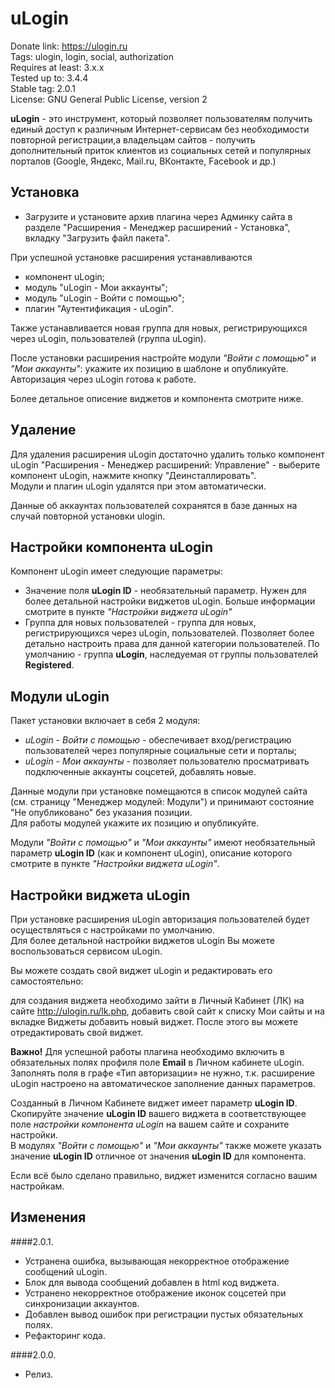 # uLogin

Donate link: https://ulogin.ru  
Tags: ulogin, login, social, authorization  
Requires at least: 3.x.x  
Tested up to: 3.4.4  
Stable tag: 2.0.1  
License: GNU General Public License, version 2  

**uLogin** - это инструмент, который позволяет пользователям получить единый доступ к различным Интернет-сервисам без необходимости повторной регистрации,а владельцам сайтов - получить дополнительный приток клиентов из социальных сетей и популярных порталов (Google, Яндекс, Mail.ru, ВКонтакте, Facebook и др.)


## Установка

- Загрузите и установите архив плагина через Админку сайта в разделе "Расширения - Менеджер расширений - Установка",
вкладку "Загрузить файл пакета".

При успешной установке расширения устанавливаются

 - компонент uLogin;
 - модуль "uLogin - Мои аккаунты";
 - модуль "uLogin - Войти с помощью";
 - плагин "Аутентификация - uLogin".

Также устанавливается новая группа для новых, регистрирующихся через uLogin, пользователей (группа uLogin).

После установки расширения настройте модули *"Войти с помощью"* и *"Мои аккаунты"*: укажите их позицию в шаблоне и опубликуйте.  
Авторизация через uLogin готова к работе.

Более детальное описение виджетов и компонента смотрите ниже.


## Удаление

Для удаления расширения uLogin достаточно удалить только компонент uLogin "Расширения - Менеджер расширений: Управление" - выберите компонент uLogin, нажмите кнопку "Деинсталлировать".  
Модули и плагин uLogin удалятся при этом автоматически.

Данные об аккаунтах пользователей сохранятся в базе данных на случай повторной установки ulogin.


## Настройки компонента uLogin

Компонент uLogin имеет следующие параметры:

- Значение поля **uLogin ID** - необязательный параметр. Нужен для более детальной настройки виджетов uLogin. Больше информации смотрите в пункте *"Настройки виджета uLogin"*
- Группа для новых пользователей - группа для новых, регистрирующихся через uLogin, пользователей.
Позволяет более детально настроить права для данной категории пользователей.
По умолчанию - группа **uLogin**, наследуемая от группы пользователей **Registered**.


## Модули uLogin

Пакет установки включает в себя 2 модуля:

- *uLogin - Войти с помощью* - обеспечивает вход/регистрацию пользователей через популярные социальные сети и порталы;
- *uLogin - Мои аккаунты* - позволяет пользователю просматривать подключенные аккаунты соцсетей, добавлять новые.

Данные модули при установке помещаются в список модулей сайта (см. страницу "Менеджер модулей: Модули") и принимают состояние "Не опубликовано" без указания позиции.  
Для работы модулей укажите их позицию и опубликуйте.

Модули *"Войти с помощью"* и *"Мои аккаунты"* имеют необязательный параметр **uLogin ID** (как и компонент uLogin), описание которого смотрите в пункте *"Настройки виджета uLogin"*.


## Настройки виджета uLogin

При установке расширения uLogin авторизация пользователей будет осуществляться с настройками по умолчанию.  
Для более детальной настройки виджетов uLogin Вы можете воспользоваться сервисом uLogin.

Вы можете создать свой виджет uLogin и редактировать его самостоятельно:

для создания виджета необходимо зайти в Личный Кабинет (ЛК) на сайте http://ulogin.ru/lk.php, добавить свой сайт к списку Мои сайты и на вкладке Виджеты добавить новый виджет. После этого вы можете отредактировать свой виджет.

**Важно!** Для успешной работы плагина необходимо включить в обязательных полях профиля поле **Еmail** в Личном кабинете uLogin. Заполнять поля в графе «Тип авторизации» не нужно, т.к. расширение uLogin настроено на автоматическое заполнение данных параметров.

Созданный в Личном Кабинете виджет имеет параметр **uLogin ID**.  
Скопируйте значение **uLogin ID** вашего виджета в соответствующее поле *настройки компонента uLogin* на вашем сайте и сохраните настройки.  
В модулях *"Войти с помощью"* и *"Мои аккаунты"* также можете указать значение **uLogin ID** отличное от значения **uLogin ID** для компонента.

Если всё было сделано правильно, виджет изменится согласно вашим настройкам.

## Изменения

####2.0.1.
* Устранена ошибка, вызывающая некорректное отображение сообщений uLogin.
* Блок для вывода сообщений добавлен в html код виджета.
* Устранено некорректное отображение иконок соцсетей при синхронизации аккаунтов.
* Добавлен вывод ошибок при регистрации пустых обязательных полях.
* Рефакторинг кода.

####2.0.0.
* Релиз.
